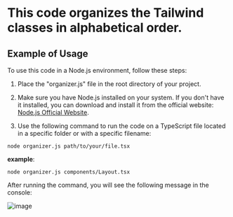 
# This code organizes the Tailwind classes in alphabetical order.

## Example of Usage

To use this code in a Node.js environment, follow these steps:

1. Place the "organizer.js" file in the root directory of your project.

2. Make sure you have Node.js installed on your system. If you don't have it installed, you can download and install it from the official website: [Node.js Official Website](https://nodejs.org/).

3. Use the following command to run the code on a TypeScript file located in a specific folder or with a specific filename:

 `node organizer.js path/to/your/file.tsx`

**example**: 

`node organizer.js components/Layout.tsx`

After running the command, you will see the following message in the console:

![image](https://github.com/devartes/Multi-Tool/assets/76822093/6b702acd-93a4-49e4-98fa-33dc5225e24f)

